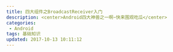 ```yaml
---
title: 四大组件之BroadcastReceiver入门
description: <center>Android四大神兽之一啊~快来围观吃瓜</center>
categories:
 - Android
tags: 基础知识
updated: 2017-10-13 10:11:12
---
```


